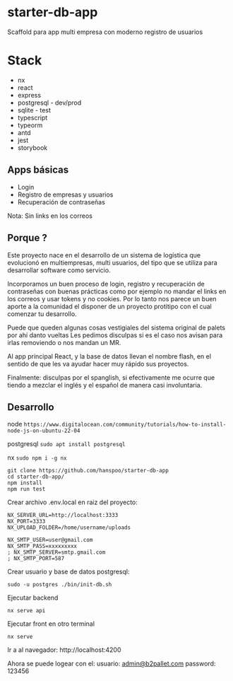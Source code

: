 # starter-db-app

Scaffold para app multi empresa con moderno registro de usuarios

# Stack

- nx
- react
- express
- postgresql - dev/prod
- sqlite - test
- typescript
- typeorm
- antd
- jest
- storybook

## Apps básicas

- Login
- Registro de empresas y usuarios
- Recuperación de contraseñas

Nota: Sin links en los correos

## Porque ?

Este proyecto nace en el desarrollo de un sistema de logística que evolucionó en multiempresas, multi usuarios, del tipo que se utiliza para desarrollar software como servicio.

Incorporamos un buen proceso de login, registro y recuperación de contraseñas con buenas prácticas como por ejemplo no mandar el links en los correos y usar tokens y no cookies. Por lo tanto nos parece un buen aporte a la comunidad el disponer de un proyecto protitipo con el cual comenzar tu desarrollo.

Puede que queden algunas cosas vestigiales del sistema original de palets por ahí danto vueltas Les pedimos disculpas si es el caso nos avisan para irlas removiendo o nos mandan un MR.

Al app principal React, y la base de datos llevan el nombre flash, en el sentido de que les va ayudar hacer muy rápido sus proyectos.

Finalmente: disculpas por el spanglish, si efectivamente me ocurre que tiendo a mezclar el inglés y el español de manera casi involuntaria.

## Desarrollo

node
`https://www.digitalocean.com/community/tutorials/how-to-install-node-js-on-ubuntu-22-04`

postgresql
`sudo apt install postgresql`

nx
`sudo npm i -g nx`

```
git clone https://github.com/hanspoo/starter-db-app
cd starter-db-app/
npm install
npm run test
```

Crear archivo .env.local en raiz del proyecto:

```
NX_SERVER_URL=http://localhost:3333
NX_PORT=3333
NX_UPLOAD_FOLDER=/home/username/uploads

NX_SMTP_USER=user@gmail.com
NX_SMTP_PASS=xxxxxxxxx
; NX_SMTP_SERVER=smtp.gmail.com
; NX_SMTP_PORT=587
```

Crear usuario y base de datos postgresql:

```
sudo -u postgres ./bin/init-db.sh
```

Ejecutar backend

```
nx serve api
```

Ejecutar front en otro terminal

```
nx serve
```

Ir a al navegador:
http://localhost:4200

Ahora se puede logear con el:
usuario:
admin@b2pallet.com
password:
123456
